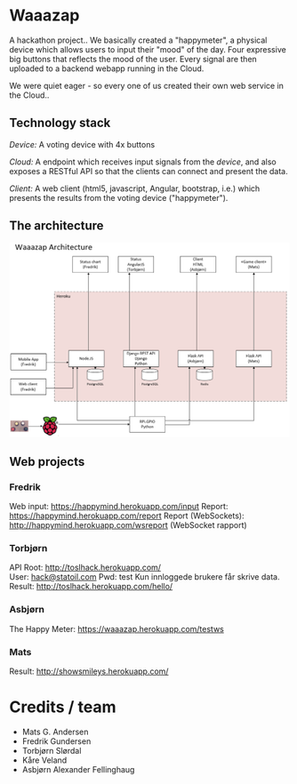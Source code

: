 # Waaazap
A hackathon project.. We basically created a "happymeter", a physical device 
which allows users to input their "mood" of the day. Four expressive big buttons 
that reflects the mood of the user. Every signal are then uploaded to a backend 
webapp running in the Cloud.

We were quiet eager - so every one of us created their own web service in the Cloud..


## Technology stack

*Device:* A voting device with 4x buttons

*Cloud:* A endpoint which receives input signals from the _device_, and also exposes
a RESTful API so that the clients can connect and present the data.

*Client:* A web client (html5, javascript, Angular, bootstrap, i.e.) which presents 
the results from the voting device ("happymeter"). 


## The architecture

![waaazap architecture](https://github.com/Statoil/Waaazap/raw/master/waaaazap_architecture.png)


## Web projects

### Fredrik
Web input: https://happymind.herokuapp.com/input
Report: https://happymind.herokuapp.com/report
Report (WebSockets): http://happymind.herokuapp.com/wsreport (WebSocket rapport)

### Torbjørn
API Root: http://toslhack.herokuapp.com/ 	
User: hack@statoil.com
Pwd: test
Kun innloggede brukere får skrive data.
Result: http://toslhack.herokuapp.com/hello/

### Asbjørn
The Happy Meter: https://waaazap.herokuapp.com/testws

### Mats
Result:  http://showsmileys.herokuapp.com/


# Credits / team

* Mats G. Andersen
* Fredrik Gundersen
* Torbjørn Slørdal
* Kåre Veland
* Asbjørn Alexander Fellinghaug
